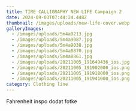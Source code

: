 ```yaml
---
title: TIRE CALLIGRAPHY NEW LIFE Campaign 2
date: 2024-09-03T07:44:24.448Z
thumbnail: /images/uploads/new-life-cover.webp
galleryImages:
  - /images/uploads/5m4a9213.jpg
  - /images/uploads/5m4a9087.jpg
  - /images/uploads/5m4a9038.jpg
  - /images/uploads/5m4a8870.jpg
  - /images/uploads/5m4a8861.jpg
  - /images/uploads/20211005_191649436_ios.jpg
  - /images/uploads/20211005_191902000_ios.png
  - /images/uploads/20211005_191918000_ios.png
  - /images/uploads/20211005_191941000_ios.png
category: Clothing line
---
```

Fahrenheit inspo dodat fotke